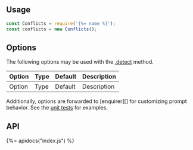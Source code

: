 ## Usage

```js
const Conflicts = require('{%= name %}');
const conflicts = new Conflicts();
```

## Options

The following options may be used with the [.detect](#detect) method.

| Option | Type | Default | Description |
| --- | --- | --- | --- |
| Option | Type | Default | Description |

Additionally, options are forwarded to [enquirer][] for customizing prompt behavior. See the [unit tests](test/gulp.js) for examples.

## API
{%= apidocs("index.js") %}